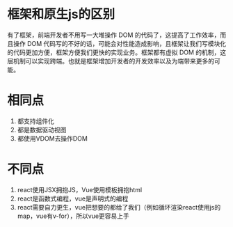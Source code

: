 # 框架和原生js的区别
有了框架，前端开发者不用写一大堆操作 DOM 的代码了，这提高了工作效率，而且操作 DOM 代码写的不好的话，可能会对性能造成影响，且框架让我们写模块化的代码更加方便，框架方便我们更快的实现业务。框架都有虚拟 DOM 的机制，这层机制可以实现跨端。也就是框架增加开发者的开发效率以及为端带来更多的可能。
# 相同点
1. 都支持组件化
2. 都是数据驱动视图
3. 都使用VDOM去操作DOM

# 不同点
1. react使用JSX拥抱JS，Vue使用模板拥抱html
2. react是函数式编程，vue是声明式的编程
3. react需要自力更生，vue把想要的都给了我们（例如循环渲染react使用js的map，vue有v-for），所以vue更容易上手

